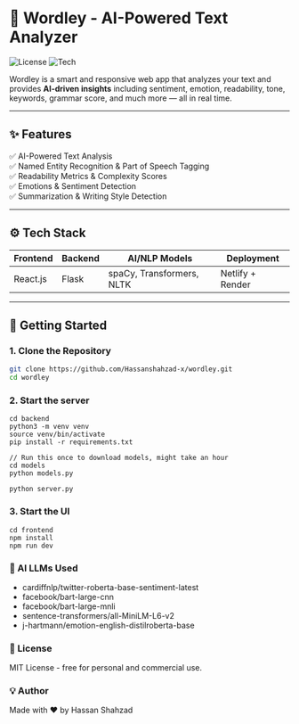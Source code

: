 # 🧠 Wordley - AI-Powered Text Analyzer

![License](https://img.shields.io/badge/license-MIT-blue.svg)
![Tech](https://img.shields.io/badge/Stack-React%20%7C%20Flask%20%7C%20NLP-brightgreen)

Wordley is a smart and responsive web app that analyzes your text and provides **AI-driven insights** including sentiment, emotion, readability, tone, keywords, grammar score, and much more — all in real time.

---

## ✨ Features

✅ AI-Powered Text Analysis  
✅ Named Entity Recognition & Part of Speech Tagging  
✅ Readability Metrics & Complexity Scores  
✅ Emotions & Sentiment Detection  
✅ Summarization & Writing Style Detection  

---

## ⚙️ Tech Stack

| Frontend | Backend | AI/NLP Models | Deployment |
|----------|---------|---------------|------------|
| React.js | Flask   | spaCy, Transformers, NLTK | Netlify + Render |

---

## 🚀 Getting Started

### 1. Clone the Repository

```bash
git clone https://github.com/Hassanshahzad-x/wordley.git
cd wordley
```

### 2. Start the server
```
cd backend
python3 -m venv venv
source venv/bin/activate
pip install -r requirements.txt

// Run this once to download models, might take an hour
cd models
python models.py 

python server.py
```

### 3. Start the UI
```
cd frontend
npm install
npm run dev
```

### 🤖 AI LLMs Used
* cardiffnlp/twitter-roberta-base-sentiment-latest
* facebook/bart-large-cnn
* facebook/bart-large-mnli
* sentence-transformers/all-MiniLM-L6-v2
* j-hartmann/emotion-english-distilroberta-base

### 📄 License

MIT License - free for personal and commercial use.

### 💡 Author

Made with ❤️ by Hassan Shahzad
